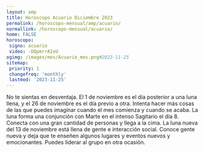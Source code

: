 ```yaml
---
layout: amp
title: Horoscopo Acuario Diciembre 2023 
permalink: /horoscopo-mensual/amp/acuario/
normallink: /horoscopo-mensual/acuario/
home: FALSE
horoscopo:
 signo: acuario
 video: -DQpmrrAIeU
ogimg: /images/mes/Acuario_mes.png#2023-11-25
sitemap:
 priority: 1
 changefreq: 'monthly'
 lastmod: '2023-11-25'
---
```



No te sientas en desventaja. El 1 de noviembre es el día posterior a una luna llena, y el 26 de noviembre es el día previo a otra. Intenta hacer más cosas de las que puedes imaginar cuando el mes comienza y cuando se acaba. La luna forma una conjunción con Marte en el intenso Sagitario el día 8. Conecta con una gran cantidad de personas y llega a la cima. La luna nueva del 13 de noviembre está llena de gente e interacción social. Conoce gente nueva y deja que te enseñen algunos lugares y eventos nuevos y emocionantes. Puedes liderar al grupo en otra ocasión. 